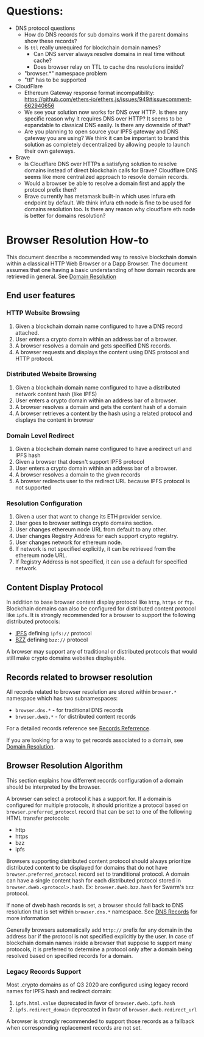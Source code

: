 # Questions:

* DNS protocol questions 
  * How do DNS records for sub domains work if the parent domains show these records?
  * Is `ttl` really unrequired for blockchain domain names?
    * Can DNS server always resolve domains in real time without cache?
    * Does browser relay on TTL to cache dns resolutions inside?
  * "browser.*" namespace problem
  * "ttl" has to be supported
* CloudFlare
  * Ethereum Gateway response format incompatibility: https://github.com/ethers-io/ethers.js/issues/949#issuecomment-662940656
  * We see your solution now works for DNS over HTTP. Is there any specific reason why it requires DNS over HTTP? It seems to be expandable to classical DNS easily. Is there any downside of that?
  * Are you planning to open source your IPFS gateway and DNS gateway you are using? We think it can be important to brand this solution as completely decentralized by allowing people to launch their own gateways.
* Brave
  * Is Cloudflare DNS over HTTPs a satisfyng solution to resolve domains instead of direct blockchain calls for Brave? Cloudflare DNS seems like more centralized approach to resovle domain records.
  * Would a browser be able to resolve a domain first and apply the protocol prefix then?
  * Brave currently has metamask built-in which uses infura eth endpoint by default. We think infura eth node is fine to be used for domains resolution too. Is there any reason why cloudflare eth node is better for domains resolution?
 
# Browser Resolution How-to

This document describe a recommended way to resolve blockchain domain within a classical HTTP Web Browser or a Dapp Browser.
The document assumes that one having a basic understanding of how domain records are retrieved in general. See [Domain Resolution](./ARCHITECTURE.md#domain-resolution)

## End user features

### HTTP Website Browsing

1. Given a blockchain domain name configured to have a DNS record attached.
2. User enters a crypto domain within an address bar of a browser.
3. A browser resolves a domain and gets specified DNS records.
4. A browser requests and displays the content using DNS protocol and HTTP protocol.

### Distributed Website Browsing

1. Given a blockchain domain name configured to have a distributed network content hash (like IPFS)
2. User enters a crypto domain within an address bar of a browser.
3. A browser resolves a domain and gets the content hash of a domain
4. A browser retrieves a content by the hash using a related protocol and displays the content in browser

### Domain Level Redirect

1. Given a blockchain domain name configured to have a redirect url and IPFS hash
2. Given a browser that doesn't support IPFS protocol
3. User enters a crypto domain within an address bar of a browser.
4. A browser resolves a domain to the given records
5. A browser redirects user to the redirect URL because IPFS protocol is not supported

### Resolution Configuration

1. Given a user that want to change its ETH provider service.
2. User goes to browser settings crypto domains section.
3. User changes ethereum node URL from default to any other.
4. User changes Registry Address for each support crypto registry.
5. User changes network for ethereum node.
6. If network is not specified explicitly, it can be retrieved from the ethereum node URL.
7. If Registry Address is not specified, it can use a default for specified network.

## Content Display Protocol

In addition to base browser content display protocol like `http`, `https` or `ftp`. Blockchain domains can also be configured
for distributed content protocol like `ipfs`. It is strongly recommended for a browser to support the following distributed protocols:

* [IPFS](https://en.wikipedia.org/wiki/InterPlanetary_File_System) defining `ipfs://` protocol
* [BZZ](https://swarm-guide.readthedocs.io/en/stable/architecture.html#the-bzz-protocol) defining `bzz://` protocol

A browser may support any of traditional or distributed protocols that would still make crypto domains websites displayable.

## Records related to browser resolution

All records related to browser resolution are stored within `browser.*` namespace which has two subnamespaces:

* `browser.dns.*` - for traditional DNS records
* `brwoser.dweb.*` - for distributed content records

For a detailed records reference see [Records Referrence](./RECORDS_REFERRENCE.md).

If you are looking for a way to get records associated to a domain,
see [Domain Resolution](./ARCHITECTURE.md#domain-resolution).

## Browser Resolution Algorithm

This section explains how differrent records configuration of a domain should be interpreted by the browser.

A browser can select a protocol it has a support for.
If a domain is configured for multiple protocols, it should prioritize a protocol based on `browser.preferred_protocol` record that can be set to one of the following HTML transfer protocols:

* http
* https
* bzz
* ipfs

Browsers supporting distributed content protocol should always prioritize distributed content to be displayed for domains that do not have `browser.preferred_protocol` record set to tranditional protocol. 
A domain can have a single content hash for each distributed protocol stored in `browser.dweb.<protocol>.hash`. Ex: `browser.dweb.bzz.hash` for Swarm's `bzz` protocol.

If none of dweb hash records is set, a browser should fall back to DNS resolution that is set within `browser.dns.*` namespace.
See [DNS Records](./ARCHITECTURE.md#dns-records) for more information

Generally browsers automatically add `http://` prefix for any domain in the address bar if the protocol is not specified explicitly by the user. In case of blockchain domain names inside a browser that suppose to support many protocols, it is preferred to determine a protocol only after a domain being resolved based on specified records for a domain.


<div id="legacy-records"></div>

### Legacy Records Support

Most .crypto domains as of Q3 2020 are configured using legacy record names for IPFS hash and redirect domain:

1. `ipfs.html.value` deprecated in favor of `browser.dweb.ipfs.hash`
2. `ipfs.redirect_domain` deprecated in favor of `browser.dweb.redirect_url`

A browser is strongly recommended to support those records as a fallback when corresponding replacement records are not set.
